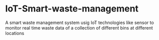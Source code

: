 # IoT-Smart-waste-management
A smart waste management system usig IoT technologies like sensor to monitor real time waste data of a collection of different bins at different locations 
